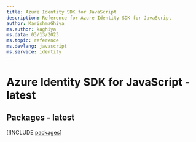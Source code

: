 ```yaml
---
title: Azure Identity SDK for JavaScript
description: Reference for Azure Identity SDK for JavaScript
author: KarishmaGhiya
ms.author: kaghiya
ms.data: 03/13/2023
ms.topic: reference
ms.devlang: javascript
ms.service: identity
---
```

# Azure Identity SDK for JavaScript - latest
## Packages - latest
[!INCLUDE [packages](identity-index.md)]